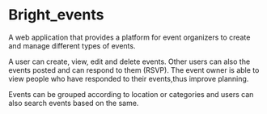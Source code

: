 # Bright_events
A web application that provides a platform for event organizers to create and manage different types of events. 

A user can create, view, edit and delete events. Other users can also the events posted and can respond to them (RSVP). The event owner is able to view people who have responded to their events,thus improve planning.

Events can be grouped according to location or categories and users can also search events based on the same.